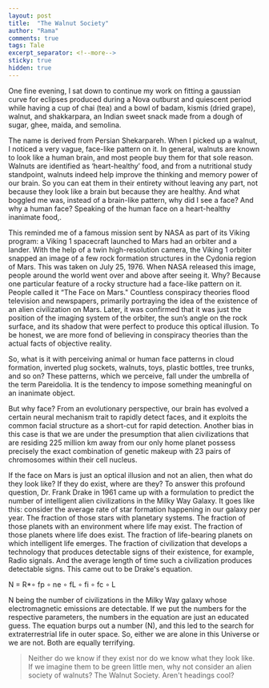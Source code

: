 ```yaml
---
layout: post
title:  "The Walnut Society"
author: "Rama"
comments: true
tags: Tale
excerpt_separator: <!--more-->
sticky: true
hidden: true
---
```


One fine evening, I sat down to continue my work on fitting a gaussian curve for eclipses produced during a Nova outburst and quiescent period while having a cup of chai (tea) and a bowl of badam, kismis (dried grape), walnut, and shakkarpara, an Indian sweet snack made from a dough of sugar, ghee, maida, and semolina.
<!--more-->

The name is derived from Persian Shekarpareh. When I picked up a walnut, I noticed a very vague, face-like pattern on it. In general, walnuts are known to look like a human brain, and most people buy them for that sole reason. Walnuts are identified as ‘heart-healthy’ food, and from a nutritional study standpoint, walnuts indeed help improve the thinking and memory power of our brain. So you can eat them in their entirety without leaving any part, not because they look like a brain but because they are healthy. And what boggled me was, instead of a brain-like pattern, why did I see a face? And why a human face? Speaking of the human face on a heart-healthy inanimate food,. 

This reminded me of a famous mission sent by NASA as part of its Viking program: a Viking 1 spacecraft launched to Mars had an orbiter and a lander. With the help of a twin high-resolution camera, the Viking 1 orbiter snapped an image of a few rock formation structures in the Cydonia region of Mars. This was taken on July 25, 1976. When NASA released this image, people around the world went over and above after seeing it. Why? Because one particular feature of a rocky structure had a face-like pattern on it. People called it “The Face on Mars." Countless conspiracy theories flood television and newspapers, primarily portraying the idea of the existence of an alien civilization on Mars. Later, it was confirmed that it was just the position of the imaging system of the orbiter, the sun’s angle on the rock surface, and its shadow that were perfect to produce this optical illusion. To be honest, we are more fond of believing in conspiracy theories than the actual facts of objective reality.

So, what is it with perceiving animal or human face patterns in cloud formation, inverted plug sockets, walnuts, toys, plastic bottles, tree trunks, and so on? These patterns, which we perceive, fall under the umbrella of the term Pareidolia. It is the tendency to impose something meaningful on an inanimate object. 

But why face? From an evolutionary perspective, our brain has evolved a certain neural mechanism trait to rapidly detect faces, and it exploits the common facial structure as a short-cut for rapid detection. Another bias in this case is that we are under the presumption that alien civilizations that are residing 225 million km away from our only home planet possess precisely the exact combination of genetic makeup with 23 pairs of chromosomes within their cell nucleus.

If the face on Mars is just an optical illusion and not an alien, then what do they look like? If they do exist, where are they? To answer this profound question, Dr. Frank Drake in 1961 came up with a formulation to predict the number of intelligent alien civilizations in the Milky Way Galaxy. It goes like this: consider the average rate of star formation happening in our galaxy per year. The fraction of those stars with planetary systems. The fraction of those planets with an environment where life may exist. The fraction of those planets where life does exist. The fraction of life-bearing planets on which intelligent life emerges. The fraction of civilization that develops a technology that produces detectable signs of their existence, for example, Radio signals. And the average length of time such a civilization produces detectable signs. This came out to be Drake's equation.

<mi>N</mi><mo>&#xA0;</mo><mo>=</mo><mo>&#xA0;</mo><msub><mi>R</mi><mo>*</mo></msub><mo>&#x2218;</mo><mo>&#xA0;</mo><msub><mi>f</mi><mi>p</mi></msub><mo>&#xA0;</mo><mo>&#x2218;</mo><mo>&#xA0;</mo><msub><mi>n</mi><mi>e</mi></msub><mo>&#xA0;</mo><mo>&#x2218;</mo><mo>&#xA0;</mo><msub><mi>f</mi><mrow><mi>L</mi><mo>&#xA0;</mo></mrow></msub><mo>&#x2218;</mo><mo>&#xA0;</mo><msub><mi>f</mi><mi>i</mi></msub><mo>&#xA0;</mo><mo>&#x2218;</mo><mo>&#xA0;</mo><msub><mi>f</mi><mrow><mi>c</mi><mo>&#xA0;</mo></mrow></msub><mo>&#x2218;</mo><mo>&#xA0;</mo><mi>L</mi>

N being the number of civilizations in the Milky Way galaxy whose electromagnetic emissions are detectable. If we put the numbers for the respective parameters, the numbers in the equation are just an educated guess. The equation burps out a number (N), and this led to the search for extraterrestrial life in outer space. So, either we are alone in this Universe or we are not. Both are equally terrifying. 

>Neither do we know if they exist nor do we know what they look like. If we imagine them to be green little men, why not consider an alien society of walnuts? The Walnut Society.
Aren't headings cool?
